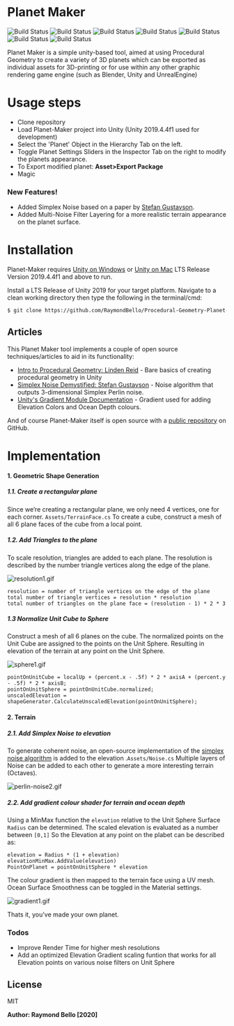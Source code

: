# Planet Maker

![Build Status](https://img.shields.io/github/last-commit/RaymondBello/Procedural-Geometry-Planet-Maker) ![Build Status](https://img.shields.io/github/issues-raw/RaymondBello/Procedural-Geometry-Planet-Maker) ![Build Status](https://img.shields.io/github/contributors/RaymondBello/Procedural-Geometry-Planet-Maker?color) 
![Build Status](https://img.shields.io/github/languages/top/RaymondBello/Procedural-Geometry-Planet-Maker) ![Build Status](https://img.shields.io/github/languages/count/RaymondBello/Procedural-Geometry-Planet-Maker) ![Build Status](https://img.shields.io/github/commit-activity/w/RaymondBello/Procedural-Geometry-Planet-Maker)
![Build Status](https://img.shields.io/github/repo-size/RaymondBello/Procedural-Geometry-Planet-Maker?color=red) 

Planet Maker is a simple unity-based tool, aimed at using Procedural Geometry to create a variety of 3D planets which can be exported as individual assets for 3D-printing or for use within any other graphic rendering game engine (such as Blender, Unity and UnrealEngine)

# Usage steps
  - Clone repository
  - Load Planet-Maker project into Unity (Unity 2019.4.4f1 used for development)
  - Select the 'Planet' Object in the Hierarchy Tab on the left.
  - Toggle Planet Settings Sliders in the Inspector Tab on the right to modify the planets appearance.
  - To Export modified planet: **Asset>Export Package**
  - Magic

### New Features!

  - Added Simplex Noise based on a paper by [Stefan Gustavson][simplex].
  - Added Multi-Noise Filter Layering for a more realistic terrain appearance on the planet surface.


# Installation

Planet-Maker requires [Unity on Windows](https://download.unity3d.com/download_unity/1f1dac67805b/UnityDownloadAssistant-2019.4.4f1.exe) or [Unity on Mac](https://download.unity3d.com/download_unity/1f1dac67805b/UnityDownloadAssistant-2019.4.4f1.dmg)  LTS Release Version 2019.4.4f1 and above to run.

Install a LTS Release of Unity 2019 for your target platform.
Navigate to a clean working directory then type the following in the terminal/cmd:

```sh
$ git clone https://github.com/RaymondBello/Procedural-Geometry-Planet-Maker.git
```

## Articles

This Planet Maker tool implements a couple of open source techniques/articles to aid in its functionality:

* [Intro to Procedural Geometry: Linden Reid][intro-p] - Bare basics of creating procedural geometry in Unity
* [Simplex Noise Demystified: Stefan Gustavson][simplex] - Noise algorithm that outputs 3-dimensional Simplex Perlin noise.
* [Unity's Gradient Module Documentation][gradient] - Gradient used for adding Elevation Colors and Ocean Depth colours.

And of course Planet-Maker itself is open source with a [public repository][planet] on GitHub.


# Implementation
#### 1. Geometric Shape Generation
##### 1.1. Create a rectangular plane
Since we’re creating a rectangular plane, we only need 4 vertices, one for each corner. `Assets/TerrainFace.cs`
To create a cube, construct a mesh of all 6 plane faces of the cube from a local point.

##### 1.2. Add Triangles to the plane
To scale resolution, triangles are added to each plane. The resolution is described by the number triangle vertices along the edge of the plane.

![resolution1.gif](https://www.dropbox.com/s/g1podg6yvg3covq/resolution1.gif?dl=0&raw=1)

```
resolution = number of triangle vertices on the edge of the plane
total number of triangle vertices = resolution * resolution
total number of triangles on the plane face = (resolution - 1) * 2 * 3
```

##### 1.3 Normalize Unit Cube to Sphere
Construct a mesh of all 6 planes on the cube. The normalized points on the Unit Cube are assigned to the points on the Unit Sphere.
Resulting in elevation of the terrain at any point on the Unit Sphere.

![sphere1.gif](https://www.dropbox.com/s/gusj5kwmapotakq/sphere1.gif?dl=0&raw=1)

```
pointOnUnitCube = localUp + (percent.x - .5f) * 2 * axisA + (percent.y - .5f) * 2 * axisB;
pointOnUnitSphere = pointOnUnitCube.normalized;
unscaledElevation = shapeGenerator.CalculateUnscaledElevation(pointOnUnitSphere);
```

#### 2. Terrain
##### 2.1. Add Simplex Noise to elevation
To generate coherent noise, an open-source implementation of the [simplex noise algorithm][simplex] is added to the elevation .`Assets/Noise.cs`
Multiple layers of Noise can be added to each other to generate a more interesting terrain (Octaves).

![perlin-noise2.gif](https://www.dropbox.com/s/cy9okazeibsw4iy/perlin-noise2.gif?dl=0&raw=1)

##### 2.2. Add gradient colour shader for terrain and ocean depth
Using a MinMax function the `elevation` relative to the Unit Sphere Surface `Radius` can be determined.
The scaled elevation is evaluated as a number between `[0,1]`
So the Elevation at any point on the plabet can be described as:

```
elevation = Radius * (1 + elevation)
elevationMinMax.AddValue(elevation)
PointOnPlanet = pointOnUnitSphere * elevation
```

The colour gradient is then mapped to the terrain face using a UV mesh. 
Ocean Surface Smoothness can be toggled in the Material settings.

![gradient1.gif](https://www.dropbox.com/s/loi0errzjlj3was/gradient1.gif?dl=0&raw=1)

Thats it, you've made your own planet.


### Todos

 - Improve Render Time for higher mesh resolutions
 - Add an optimized Elevation Gradient scaling funtion that works for all Elevation points on various noise filters on Unit Sphere

License
----
MIT


**Author: Raymond Bello [2020]**

[//]: # 

   [simplex]: <http://staffwww.itn.liu.se/~stegu/simplexnoise/simplexnoise.pdf>
   [intro-p]: <https://lindenreid.wordpress.com/2018/01/20/intro-to-procedural-geometry-part-1/>
   [gradient]: <https://docs.unity3d.com/ScriptReference/Gradient.html>
   [planet]: <https://github.com/RaymondBello/Procedural-Geometry-Planet-Maker>
   [git-repo-url]: <https://github.com/RaymondBello/Procedural-Geometry-Planet-Maker.git>
  